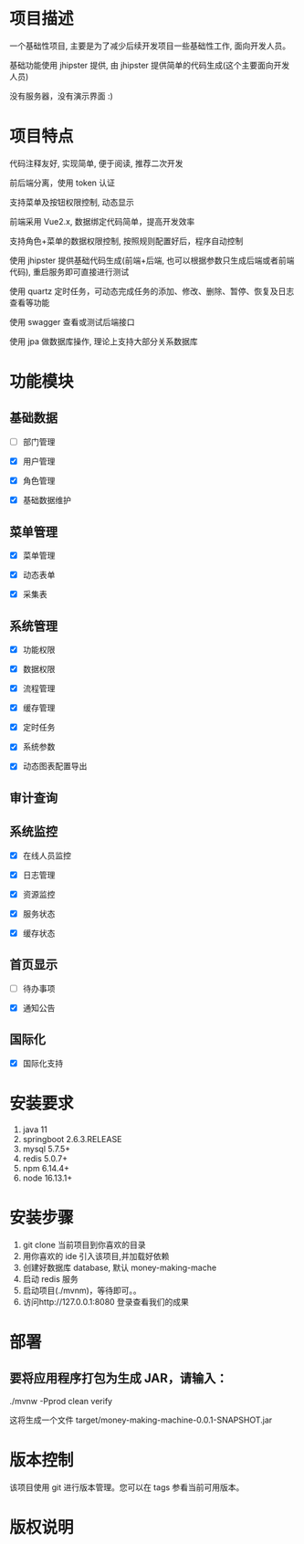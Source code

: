 # 项目描述

一个基础性项目, 主要是为了减少后续开发项目一些基础性工作, 面向开发人员。

基础功能使用 jhipster 提供, 由 jhipster 提供简单的代码生成(这个主要面向开发人员)

没有服务器，没有演示界面 :)

# 项目特点

代码注释友好, 实现简单, 便于阅读, 推荐二次开发

前后端分离，使用 token 认证

支持菜单及按钮权限控制, 动态显示

前端采用 Vue2.x, 数据绑定代码简单，提高开发效率

支持角色+菜单的数据权限控制, 按照规则配置好后，程序自动控制

使用 jhipster 提供基础代码生成(前端+后端, 也可以根据参数只生成后端或者前端代码), 重启服务即可直接进行测试

使用 quartz 定时任务，可动态完成任务的添加、修改、删除、暂停、恢复及日志查看等功能

使用 swagger 查看或测试后端接口

使用 jpa 做数据库操作, 理论上支持大部分关系数据库

# 功能模块

## 基础数据

- [ ] 部门管理

- [x] 用户管理

- [x] 角色管理

- [x] 基础数据维护

## 菜单管理

- [x] 菜单管理

- [x] 动态表单

- [x] 采集表

## 系统管理

- [x] 功能权限

- [x] 数据权限

- [x] 流程管理

- [x] 缓存管理

- [x] 定时任务

- [x] 系统参数

- [x] 动态图表配置导出

## 审计查询

## 系统监控

- [x] 在线人员监控

- [x] 日志管理

- [x] 资源监控

- [x] 服务状态

- [x] 缓存状态

## 首页显示

- [ ] 待办事项

- [x] 通知公告

## 国际化

- [x] 国际化支持

# 安装要求

1. java 11
2. springboot 2.6.3.RELEASE
3. mysql 5.7.5+
4. redis 5.0.7+
5. npm 6.14.4+
6. node 16.13.1+

# 安装步骤

1. git clone 当前项目到你喜欢的目录
2. 用你喜欢的 ide 引入该项目,并加载好依赖
3. 创建好数据库 database, 默认 money-making-mache
4. 启动 redis 服务
5. 启动项目(./mvnm)，等待即可。。
6. 访问http://127.0.0.1:8080 登录查看我们的成果

# 部署

## 要将应用程序打包为生成 JAR，请输入：

./mvnw -Pprod clean verify

这将生成一个文件 target/money-making-machine-0.0.1-SNAPSHOT.jar

# 版本控制

该项目使用 git 进行版本管理。您可以在 tags 参看当前可用版本。

# 版权说明
